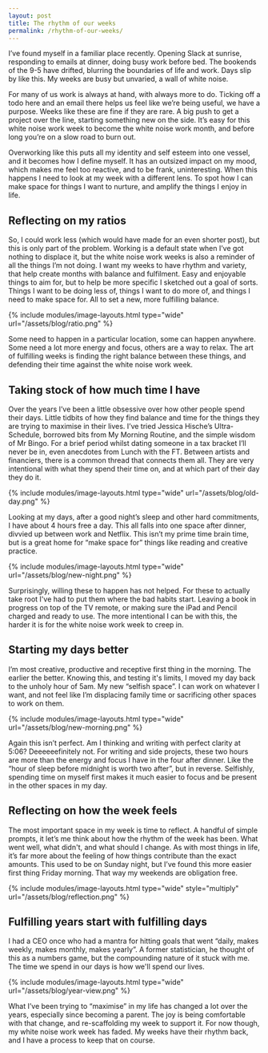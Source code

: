 ```yaml
---
layout: post
title: The rhythm of our weeks
permalink: /rhythm-of-our-weeks/
---
```


I’ve found myself in a familiar place recently. Opening Slack at sunrise, responding to emails at dinner, doing busy work before bed. The bookends of the 9-5 have drifted, blurring the boundaries of life and work. Days slip by like this. My weeks are busy but unvaried, a wall of white noise.

For many of us work is always at hand, with always more to do. Ticking off a todo here and an email there helps us feel like we’re being useful, we have a purpose. Weeks like these are fine if they are rare. A big push to get a project over the line, starting something new on the side. It’s easy for this white noise work week to become the white noise work month, and before long you’re on a slow road to burn out.

Overworking like this puts all my identity and self esteem into one vessel, and it becomes how I define myself. It has an outsized impact on my mood, which makes me feel too reactive, and to be frank, uninteresting. When this happens I need to look at my week with a different lens. To spot how I can make space for things I want to nurture, and amplify the things I enjoy in life.   



## Reflecting on my ratios

So, I could work less (which would have made for an even shorter post), but this is only part of the problem. Working is a default state when I’ve got nothing to displace it, but the white noise work weeks is also a reminder of all the things I’m not doing. I want my weeks to have rhythm and variety, that help create months with balance and fulfilment. Easy and enjoyable things to aim for, but to help be more specific I sketched out a goal of sorts. Things I want to be doing less of, things I want to do more of, and things I need to make space for. All to set a new, more fulfilling balance.


{% include modules/image-layouts.html type="wide" url="/assets/blog/ratio.png" %}

Some need to happen in a particular location, some can happen anywhere. Some need a lot more energy and focus, others are a way to relax. The art of fulfilling weeks is finding the right balance between these things, and defending their time against the white noise work week.



## Taking stock of how much time I have

Over the years I’ve been a little obsessive over how other people spend their days. Little tidbits of how they find balance and time for the things they are trying to maximise in their lives. I’ve tried Jessica Hische’s Ultra-Schedule, borrowed bits from My Morning Routine, and the simple wisdom of Mr Bingo. For a brief period whilst dating someone in a tax bracket I’ll never be in, even anecdotes from Lunch with the FT. Between artists and financiers, there is a common thread that connects them all. They are very intentional with what they spend their time on, and at which part of their day they do it.

{% include modules/image-layouts.html type="wide" url="/assets/blog/old-day.png" %}

Looking at my days, after a good night’s sleep and other hard commitments, I have about 4 hours free a day. This all falls into one space after dinner, divvied up between work and Netflix. This isn’t my prime time brain time, but is a great home for “make space for” things like reading and creative practice.

{% include modules/image-layouts.html type="wide" url="/assets/blog/new-night.png" %}

Surprisingly, willing these to happen has not helped. For these to actually take root I've had to put them where the bad habits start. Leaving a book in progress on top of the TV remote, or making sure the iPad and Pencil charged and ready to use. The more intentional I can be with this, the harder it is for the white noise work week to creep in.    



## Starting my days better

I’m most creative, productive and receptive first thing in the morning. The earlier the better. Knowing this, and testing it's limits, I moved my day back to the unholy hour of 5am. My new “selfish space”. I can work on whatever I want, and not feel like I’m displacing family time or sacrificing other spaces to work on them.  

{% include modules/image-layouts.html type="wide" url="/assets/blog/new-morning.png" %}

Again this isn’t perfect. Am I thinking and writing with perfect clarity at 5:06? Deeeeeefinitely not. For writing and side projects, these two hours are more than the energy and focus I have in the four after dinner. Like the “hour of sleep before midnight is worth two after”, but in reverse. Selfishly, spending time on myself first makes it much easier to focus and be present in the other spaces in my day.    



## Reflecting on how the week feels

The most important space in my week is time to reflect. A handful of simple prompts, it let’s me think about how the rhythm of the week has been. What went well, what didn't, and what should I change. As with most things in life, it’s far more about the feeling of how things contribute than the exact amounts. This used to be on Sunday night, but I’ve found this more easier first thing Friday morning. That way my weekends are obligation free.   

{% include modules/image-layouts.html type="wide" style="multiply" url="/assets/blog/reflection.png" %}

## Fulfilling years start with fulfilling days

I had a CEO once who had a mantra for hitting goals that went “daily, makes weekly, makes monthly, makes yearly”. A former statistician, he thought of this as a numbers game, but the compounding nature of it stuck with me. The time we spend in our days is how we'll spend our lives.

{% include modules/image-layouts.html type="wide" url="/assets/blog/year-view.png" %}

What I’ve been trying to “maximise” in my life has changed a lot over the years, especially since becoming a parent. The joy is being comfortable with that change, and re-scaffolding my week to support it. For now though, my white noise work week has faded. My weeks have their rhythm back, and I have a process to keep that on course.  
